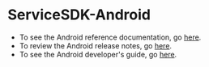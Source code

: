 # ServiceSDK-Android

* To see the Android reference documentation, go [here](http://forcedotcom.github.io/ServiceSDK-Android/).
* To review the Android release notes, go [here](https://github.com/forcedotcom/ServiceSDK-Android/releases).
* To see the Android developer's guide, go [here](https://developer.salesforce.com/docs/atlas.en-us.noversion.service_sdk_android.meta/service_sdk_android/servicesdk_android_dev_guide.htm).
